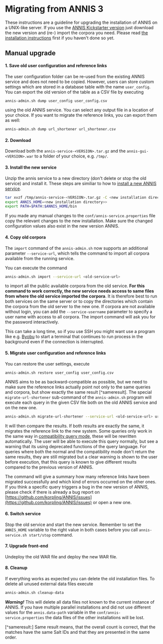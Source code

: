 # Migrating from ANNIS 3

These instructions are a guideline for upgrading the installation of ANNIS on a UNIX-like server. 
If you use the [ANNIS Kickstarter version](installation-kickstarter.md) 
just download the new version and (re-) import the corpora you need.
Please read [the installation instructions](installation-server.md) first if you
haven't done so yet.


## Manual upgrade


#### 1. Save old user configuration and reference links

The user configuration folder can be re-used from the existing ANNIS service and does not need to be copied.
However, users can store custom settings which are stored in a database table with the name `user_config`.
You can export the old version of the table as a CSV file by executing
```.sh
annis-admin.sh dump user_config user_config.csv
```
using the old ANNIS service.
You can select any output file in a location of your choice.
If you want to migrate the reference links, you can export them as well:
```.sh
annis-admin.sh dump url_shortener url_shortener.csv
```

#### 2. Download
Download both the `annis-service-<VERSION>.tar.gz` and the `annis-gui-<VERSION>.war`
to a folder of your choice, e.g. `/tmp/`.

#### 3. Install the new service

Unzip the annis service to a new  directory (don't delete or stop the old service)
and install it. 
These steps are similiar to how to [install a new ANNIS service](./installation-server.md).
```.sh
tar xvzf /tmp/annis-service-<VERSION>.tar.gz -C <new installation directory>
export ANNIS_HOME=<new installation directory>>
export PATH=$PATH:$ANNIS_HOME/bin
```
If you made any manual changes to the `conf/annis-service.properties` file copy the relevant changes to the new installation.
Make sure the changed configuration values also exist in the new version ANNIS.

#### 4. Copy old corpora

The `import` command of the `annis-admin.sh` now supports an additional parameter `--service-url`, which tells the command to import all corpora available from the running service.

You can execute the command
```.sh
annis-admin.sh import --service-url <old-service-url>
```
to import all the public available corpora from the old service.
**For this command to work correctly, the new service needs access to same files from where the old service imported the corpora**.
It is therefore best to run both services on the same server or to copy the directories which contain the corpora from the old server to the new one.
If corpora are not available without login, you can add the `--service-username` parameter to specify a user name with access to all corpora.
The import command will ask you for the password interactively.
 
This can take a long time, so if you use SSH you might want use a program like e.g. [Byobu](http://byobu.org/) to start a terminal that continues to run process in the background even if the connection is interrupted.


#### 5. Migrate user configuration and reference links

You can restore the user settings, execute
```.sh
annis-admin.sh restore user_config user_config.csv
```

ANNIS aims to be as backward-compatible as possible, but we need to make sure the reference links actually point not only to the same queries and corpora, but show exactly the same result [^sameresult].
The special `migrate-url-shortener` sub-command of the `annis-admin.sh` program will execute each query in the given CSV file both on the old ANNIS service and on the new one.
```.sh
annis-admin.sh migrate-url-shortener --service-url <old-service-url> url_shortener.csv
```
It will then compare the results.
If both results are exactly the same, it migrates the reference link to the new system.
Some queries only work in the same way in [compatibility query mode](./aql-compatibility-mode.md), these will be rewritten automatically.
The user will be able to execute this query normally, but see a warning that its using deprecated functions of the query language.
For queries where both the normal and the compatibility mode don't return the same results, they are still migrated but a clear warning is shown to the user before execution, that this query is known to give different results compared to the previous version of ANNIS.

The command will give a summary how many reference links have been migrated successfully and which kind of errors occurred on the other ones.
If you think a specific query triggers a bug in the new version of ANNIS, please check if there is already a bug report on [https://github.com/korpling/ANNIS/issues](https://github.com/korpling/ANNIS/issues) or open a new one.

#### 6. Switch service

Stop the old service and start the
new service. Remember to set the `ANNIS_HOME` variable to the right value in
both cases before you call `annis-service.sh start/stop` command.

#### 7. Upgrade front-end

Undeploy the old WAR file and deploy the new WAR file.

#### 8. Cleanup

If everything works as expected you can delete the old installation files. 
To delete all unused external data files execute
~~~bash
annis-admin.sh cleanup-data
~~~

***Warning!*** This will delete all data files not known to the current instance of ANNIS.
If you have multiple parallel installations and did not use different values for
the `annis.data-path` variable in the `conf/annis-service.properties`
the data files of the other installations will be lost.

[^sameresult:] Same result means, that the overall count is correct, that the matches have the same Salt IDs and that they are presented in the same order.
